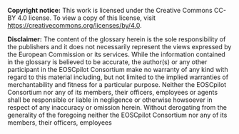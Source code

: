 **Copyright notice:** This work is licensed under the Creative Commons CC-BY 4.0 license. To view a copy of this license, visit https://creativecommons.org/licenses/by/4.0. 

**Disclaimer:** The content of the glossary herein is the sole responsibility of the publishers and it does not necessarily represent the views expressed by the European Commission or its services. 
While the information contained in the glossary is believed to be accurate, the author(s) or any other participant in the EOSCpilot Consortium make no warranty of any kind with regard to this material including, but not limited to the implied warranties of merchantability and fitness for a particular purpose.
Neither the EOSCpilot Consortium nor any of its members, their officers, employees or agents shall be responsible or liable in negligence or otherwise howsoever in respect of any inaccuracy or omission herein.
Without derogating from the generality of the foregoing neither the EOSCpilot Consortium nor any of its members, their officers, employees
